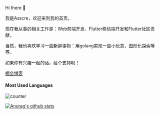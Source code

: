 Hi there 👋

我是Asscre，欢迎来到我的首页。

现在我从事的相关工作是：Web前端开发、Flutter移动端开发和Flutter社区贡献。

当然，我也喜欢学习一些新鲜事物：用golang实现一些小玩意，图形化探索等等。

如果你有兴趣一起的话，给个支持呗！

[掘金博客](https://juejin.cn/user/870468939942311)

#### Most Used Languages
![counter](https://github-readme-stats.vercel.app/api/top-langs/?username=Asscre&theme=vue&layout=compact&langs_count=6&hide_title=true)

[![Anurag's github stats](https://github-readme-stats.vercel.app/api?username=Asscre)](https://github.com/anuraghazra/github-readme-stats)
